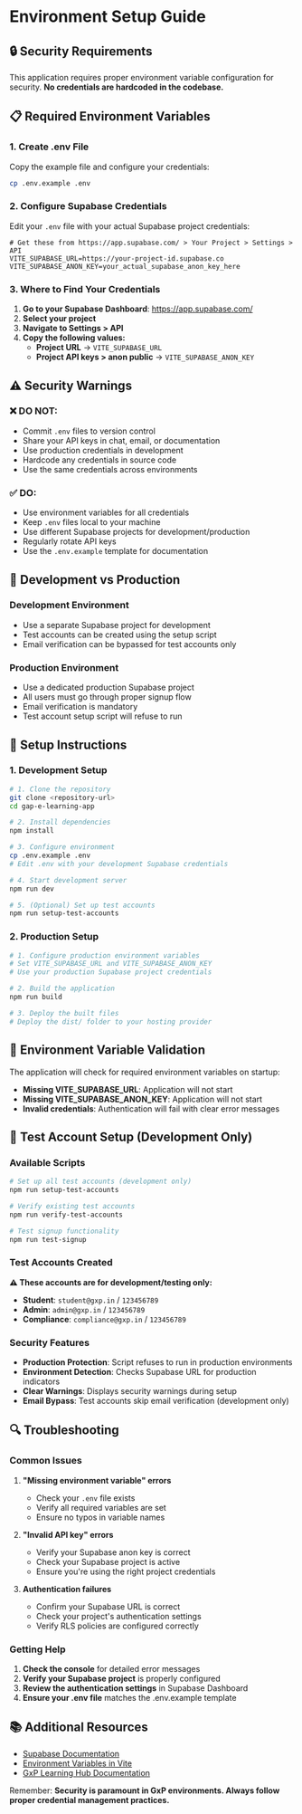 # Environment Setup Guide

## 🔒 Security Requirements

This application requires proper environment variable configuration for security. **No credentials are hardcoded in the codebase.**

## 📋 Required Environment Variables

### 1. Create .env File

Copy the example file and configure your credentials:

```bash
cp .env.example .env
```

### 2. Configure Supabase Credentials

Edit your `.env` file with your actual Supabase project credentials:

```env
# Get these from https://app.supabase.com/ > Your Project > Settings > API
VITE_SUPABASE_URL=https://your-project-id.supabase.co
VITE_SUPABASE_ANON_KEY=your_actual_supabase_anon_key_here
```

### 3. Where to Find Your Credentials

1. **Go to your Supabase Dashboard**: https://app.supabase.com/
2. **Select your project**
3. **Navigate to Settings > API**
4. **Copy the following values:**
   - **Project URL** → `VITE_SUPABASE_URL`
   - **Project API keys > anon public** → `VITE_SUPABASE_ANON_KEY`

## ⚠️ Security Warnings

### ❌ DO NOT:
- Commit `.env` files to version control
- Share your API keys in chat, email, or documentation
- Use production credentials in development
- Hardcode any credentials in source code
- Use the same credentials across environments

### ✅ DO:
- Use environment variables for all credentials
- Keep `.env` files local to your machine
- Use different Supabase projects for development/production
- Regularly rotate API keys
- Use the `.env.example` template for documentation

## 🧪 Development vs Production

### Development Environment
- Use a separate Supabase project for development
- Test accounts can be created using the setup script
- Email verification can be bypassed for test accounts only

### Production Environment
- Use a dedicated production Supabase project
- All users must go through proper signup flow
- Email verification is mandatory
- Test account setup script will refuse to run

## 🚀 Setup Instructions

### 1. Development Setup

```bash
# 1. Clone the repository
git clone <repository-url>
cd gap-e-learning-app

# 2. Install dependencies
npm install

# 3. Configure environment
cp .env.example .env
# Edit .env with your development Supabase credentials

# 4. Start development server
npm run dev

# 5. (Optional) Set up test accounts
npm run setup-test-accounts
```

### 2. Production Setup

```bash
# 1. Configure production environment variables
# Set VITE_SUPABASE_URL and VITE_SUPABASE_ANON_KEY
# Use your production Supabase project credentials

# 2. Build the application
npm run build

# 3. Deploy the built files
# Deploy the dist/ folder to your hosting provider
```

## 🔧 Environment Variable Validation

The application will check for required environment variables on startup:

- **Missing VITE_SUPABASE_URL**: Application will not start
- **Missing VITE_SUPABASE_ANON_KEY**: Application will not start
- **Invalid credentials**: Authentication will fail with clear error messages

## 🧪 Test Account Setup (Development Only)

### Available Scripts

```bash
# Set up all test accounts (development only)
npm run setup-test-accounts

# Verify existing test accounts
npm run verify-test-accounts

# Test signup functionality
npm run test-signup
```

### Test Accounts Created

**⚠️ These accounts are for development/testing only:**

- **Student**: `student@gxp.in` / `123456789`
- **Admin**: `admin@gxp.in` / `123456789`
- **Compliance**: `compliance@gxp.in` / `123456789`

### Security Features

- **Production Protection**: Script refuses to run in production environments
- **Environment Detection**: Checks Supabase URL for production indicators
- **Clear Warnings**: Displays security warnings during setup
- **Email Bypass**: Test accounts skip email verification (development only)

## 🔍 Troubleshooting

### Common Issues

1. **"Missing environment variable" errors**
   - Check your `.env` file exists
   - Verify all required variables are set
   - Ensure no typos in variable names

2. **"Invalid API key" errors**
   - Verify your Supabase anon key is correct
   - Check your Supabase project is active
   - Ensure you're using the right project credentials

3. **Authentication failures**
   - Confirm your Supabase URL is correct
   - Check your project's authentication settings
   - Verify RLS policies are configured correctly

### Getting Help

1. **Check the console** for detailed error messages
2. **Verify your Supabase project** is properly configured
3. **Review the authentication settings** in Supabase Dashboard
4. **Ensure your .env file** matches the .env.example template

## 📚 Additional Resources

- [Supabase Documentation](https://supabase.com/docs)
- [Environment Variables in Vite](https://vitejs.dev/guide/env-and-mode.html)
- [GxP Learning Hub Documentation](./README.md)

Remember: **Security is paramount in GxP environments. Always follow proper credential management practices.**
